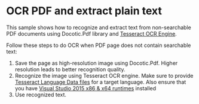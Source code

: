 # OCR PDF and extract plain text
This sample shows how to recognize and extract text from non-searchable PDF documents using Docotic.Pdf library and [Tesseract OCR Engine](https://github.com/charlesw/tesseract).

Follow these steps to do OCR when PDF page does not contain searchable text:
1. Save the page as high-resolution image using Docotic.Pdf. Higher resolution leads to better recognition quality.
2. Recognize the image using Tesseract OCR engine. Make sure to provide [Tesseract Language Data files](https://github.com/tesseract-ocr/tesseract/wiki/Data-Files) for a target language. Also ensure that you have [Visual Studio 2015 x86 & x64 runtimes](https://www.microsoft.com/en-us/download/details.aspx?id=48145) installed
3. Use recognized text.
